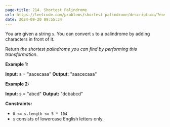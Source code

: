 ```yaml
---
page-title: 214. Shortest Palindrome
url: https://leetcode.com/problems/shortest-palindrome/description/?envType=daily-question&envId=2024-09-20
date: 2024-09-20 09:55:34
---
```

You are given a string `s`. You can convert `s` to a palindrome by adding characters in front of it.

Return *the shortest palindrome you can find by performing this transformation*.

**Example 1:**

**Input:** s = "aacecaaa"
**Output:** "aaacecaaa"

**Example 2:**

**Input:** s = "abcd"
**Output:** "dcbabcd"

**Constraints:**

-   `0 <= s.length <= 5 * 104`
-   `s` consists of lowercase English letters only.